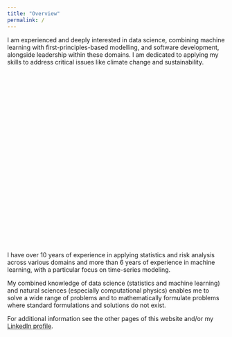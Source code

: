 ```yaml
---
title: "Overview"
permalink: /
---
```


I am experienced and deeply interested in data science, combining machine learning with first-principles-based modelling, and 
software development, alongside leadership within these domains. I am dedicated to applying my skills to address critical issues 
like climate change and sustainability.

<!-- Chart starts -->
<!-- todo: fix vertical alignment on small screens -->
<div id="myvenn" style="width: 100%;height:400px; float:center"></div>

<script type="text/javascript">
const symbolSize = 200;
const fontSize = 15;

var myVenn = echarts.init(document.getElementById('myvenn'));

var option = {
  xAxis: { min: -2, max: 2, show: false },
  yAxis: { min: -1, max: 2.5, show: false },
  series: [
    {
      symbolSize: symbolSize,
      data: [[0, 1.6]],
      type: 'scatter',
      color: '#7570b3',
      label: {
        formatter: 'data science \n (statistics and \n machine learning)',
        fontSize: fontSize,
        show: true
      }
    },
    {
      symbolSize: symbolSize,
      data: [[-0.6, 0]],
      type: 'scatter',
      color: '#1b9e77',
      label: {
        formatter: 'software development',
        fontSize: fontSize,
        show: true
      }
    },
    {
      symbolSize: symbolSize,
      data: [[0.6, 0]],
      type: 'scatter',
      color: '#d95f02',
      label: {
        formatter: 'engineering \n (natural sciences)',
        fontSize: fontSize,
        show: true
      }
    }
  ]
};

myVenn.setOption(option);
</script>

<!-- Chart ends -->

I have over 10 years of experience in applying statistics and risk analysis across various domains and more than 6 years of experience in machine learning, with a particular focus on time-series modeling.

My combined knowledge of data science (statistics and machine learning) and natural sciences (especially computational physics) enables me to solve a wide range of problems and to mathematically formulate problems where standard formulations and solutions do not exist.

For additional information see the other pages of this website and/or my [LinkedIn profile](https://www.linkedin.com/in/arpad-rozsas/).
